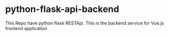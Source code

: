 # python-flask-api-backend
This Repo have python flask RESTApi. This is the backend service for Vue.js frontend application
